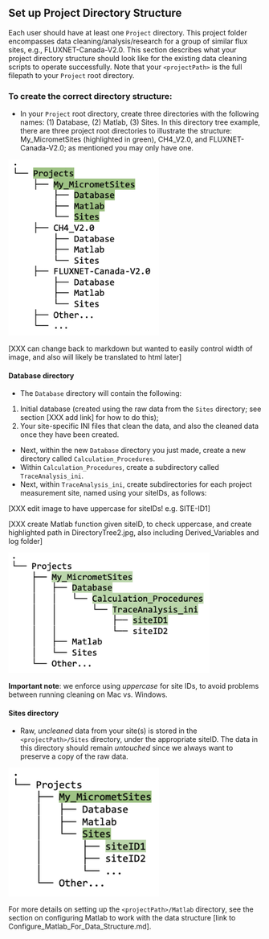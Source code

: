 ## Set up Project Directory Structure

Each user should have at least one `Project` directory. This project folder encompasses data cleaning/analysis/research for a group of similar flux sites, e.g., FLUXNET-Canada-V2.0. This section describes what your project directory structure should look like for the existing data cleaning scripts to operate successfully. Note that your `<projectPath>` is the full filepath to your `Project` root directory.

### To create the correct directory structure:
* In your `Project` root directory, create three directories with the following names: (1) Database, (2) Matlab, (3) Sites. In this directory tree example, there are three project root directories to illustrate the structure: My_MicrometSites (highlighted in green), CH4_V2.0, and FLUXNET-Canada-V2.0; as mentioned you may only have one. 

<img src="images/directory_trees/DirectoryTree1.jpg" alt="DirectoryTree:ProjectDirectory&Subdirectories" width="300"/>

[XXX can change back to markdown but wanted to easily control width of image, and also will likely be translated to html later]

#### Database directory
* The `Database` directory will contain the following:
1. Initial database (created using the raw data from the `Sites` directory; see section [XXX add link] for how to do this);
2. Your site-specific INI files that clean the data, and also the cleaned data once they have been created.

* Next, within the new `Database` directory you just made, create a new directory called `Calculation_Procedures`. 
* Within `Calculation_Procedures`, create a subdirectory called `TraceAnalysis_ini`.
* Next, within `TraceAnalysis_ini`, create subdirectories for each project measurement site, named using your siteIDs, as follows:

[XXX edit image to have uppercase for siteIDs! e.g. SITE-ID1]

[XXX create Matlab function given siteID, to check uppercase, and create highlighted path in DirectoryTree2.jpg, also including Derived_Variables and log folder]

<img src="images/directory_trees/DirectoryTree2.jpg" alt="DirectoryTree:DatabaseDirectory&Subdirectories" width="400"/>

**Important note**: we enforce using *uppercase* for site IDs, to avoid problems between running cleaning on Mac vs. Windows.

#### Sites directory
* Raw, *uncleaned* data from your site(s) is stored in the `<projectPath>/Sites` directory, under the appropriate siteID. The data in this directory should remain *untouched* since we always want to preserve a copy of the raw data. 

<img src="images/directory_trees/DirectoryTree3.jpg" alt="DirectoryTree:SitesDatabaseDirectory&Subdirectories" width="300"/>

For more details on setting up the `<projectPath>/Matlab` directory, see the section on configuring Matlab to work with the data structure [link to Configure_Matlab_For_Data_Structure.md].